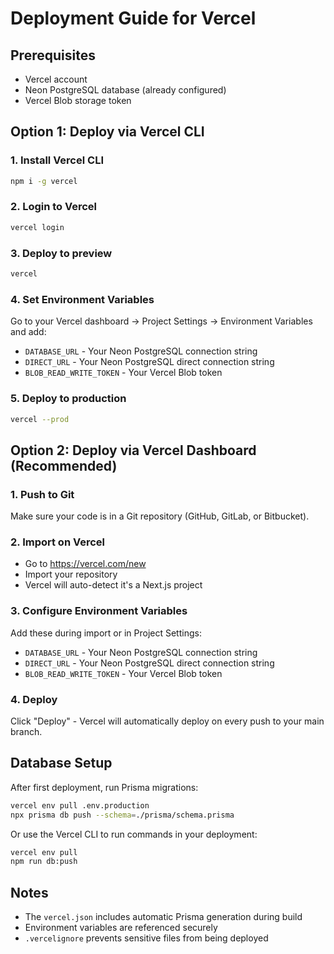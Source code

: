 # Deployment Guide for Vercel

## Prerequisites
- Vercel account
- Neon PostgreSQL database (already configured)
- Vercel Blob storage token

## Option 1: Deploy via Vercel CLI

### 1. Install Vercel CLI
```bash
npm i -g vercel
```

### 2. Login to Vercel
```bash
vercel login
```

### 3. Deploy to preview
```bash
vercel
```

### 4. Set Environment Variables
Go to your Vercel dashboard → Project Settings → Environment Variables and add:
- `DATABASE_URL` - Your Neon PostgreSQL connection string
- `DIRECT_URL` - Your Neon PostgreSQL direct connection string  
- `BLOB_READ_WRITE_TOKEN` - Your Vercel Blob token

### 5. Deploy to production
```bash
vercel --prod
```

## Option 2: Deploy via Vercel Dashboard (Recommended)

### 1. Push to Git
Make sure your code is in a Git repository (GitHub, GitLab, or Bitbucket).

### 2. Import on Vercel
- Go to https://vercel.com/new
- Import your repository
- Vercel will auto-detect it's a Next.js project

### 3. Configure Environment Variables
Add these during import or in Project Settings:
- `DATABASE_URL` - Your Neon PostgreSQL connection string
- `DIRECT_URL` - Your Neon PostgreSQL direct connection string
- `BLOB_READ_WRITE_TOKEN` - Your Vercel Blob token

### 4. Deploy
Click "Deploy" - Vercel will automatically deploy on every push to your main branch.

## Database Setup
After first deployment, run Prisma migrations:
```bash
vercel env pull .env.production
npx prisma db push --schema=./prisma/schema.prisma
```

Or use the Vercel CLI to run commands in your deployment:
```bash
vercel env pull
npm run db:push
```

## Notes
- The `vercel.json` includes automatic Prisma generation during build
- Environment variables are referenced securely
- `.vercelignore` prevents sensitive files from being deployed
